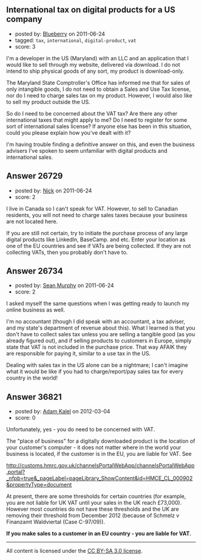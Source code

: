 ## International tax on digital products for a US company

- posted by: [Blueberry](https://stackexchange.com/users/-1/11486-blueberry) on 2011-06-24
- tagged: `tax`, `international`, `digital-product`, `vat`
- score: 3

I'm a developer in the US (Maryland) with an LLC and an application that I would like to sell through my website, delivered via download.  I do not intend to ship physical goods of any sort, my product is download-only.  

The Maryland State Comptroller's Office has informed me that for sales of only intangible goods, I do not need to obtain a Sales and Use Tax license, nor do I need to charge sales tax on my product.  However, I would also like to sell my product outside the US.  

So do I need to be concerned about the VAT tax?  Are there any other international taxes that might apply to me?  Do I need to register for some sort of international sales license?  If anyone else has been in this situation, could you please explain how you've dealt with it?  

I'm having trouble finding a definitive answer on this, and even the business advisers I've spoken to seem unfamiliar with digital products and international sales.


## Answer 26729

- posted by: [Nick](https://stackexchange.com/users/-1/11400-nick) on 2011-06-24
- score: 2

I live in Canada so I can't speak for VAT. However, to sell to Canadian residents, you will not need to charge sales taxes because your business are not located here.


If you are still not certain, try to initiate the purchase process of any large digital products like LinkedIn, BaseCamp. and etc. Enter your location as one of the EU countries and see if VATs are being collected. If they are not collecting VATs, then you probably don't have to.





## Answer 26734

- posted by: [Sean Murphy](https://stackexchange.com/users/-1/11501-sean-murphy) on 2011-06-24
- score: 2

I asked myself the same questions when I was getting ready to launch my online business as well.

I'm no accountant (though I did speak with an accountant, a tax adviser, and my state's department of revenue about this). What I learned is that you don't have to collect sales tax unless you are selling a tangible good (as you already figured out), and if selling products to customers in Europe, simply state that VAT is not included in the purchase price. That way AFAIK they are responsible for paying it, similar to a use tax in the US.

Dealing with sales tax in the US alone can be a nightmare; I can't imagine what it would be like if you had to charge/report/pay sales tax for every country in the world!


## Answer 36821

- posted by: [Adam Kalel](https://stackexchange.com/users/-1/16759-adam-kalel) on 2012-03-04
- score: 0

Unfortunately, yes - you do need to be concerned with VAT.

The "place of business" for a digitally downloaded product is the location of your customer's computer - it does not matter where in the world your business is located, if the customer is in the EU, you are liable for VAT.  See

http://customs.hmrc.gov.uk/channelsPortalWebApp/channelsPortalWebApp.portal?_nfpb=true&_pageLabel=pageLibrary_ShowContent&id=HMCE_CL_000902&propertyType=document

At present, there are some thresholds for certain countries (for example, you are not liable for UK VAT until your sales in the UK reach £73,000).  However most countries do not have these thresholds and the UK are removing their threshold from December 2012 (because of Schmelz v Finanzamt Waldviertal (Case C-97/09)).

**If you make sales to a customer in an EU country - you are liable for VAT.**



---

All content is licensed under the [CC BY-SA 3.0 license](https://creativecommons.org/licenses/by-sa/3.0/).
